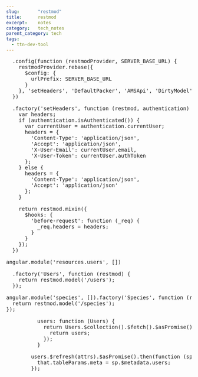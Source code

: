 ```yaml
---
slug:       "restmod"
title:      restmod
excerpt:    notes
category:   tech_notes
parent_category: tech
tags: 
  - ttn-dev-tool
---
```


<pre>
  .config(function (restmodProvider, SERVER_BASE_URL) {
    restmodProvider.rebase({
      $config: {
        urlPrefix: SERVER_BASE_URL
      }
    }, 'setHeaders', 'DefaultPacker', 'AMSApi', 'DirtyModel');
  })

  .factory('setHeaders', function (restmod, authentication) {
    var headers;
    if (authentication.isAuthenticated()) {
      var currentUser = authentication.currentUser;
      headers = {
        'Content-Type': 'application/json',
        'Accept': 'application/json',
        'X-User-Email': currentUser.email,
        'X-User-Token': currentUser.authToken
      };
    } else {
      headers = {
        'Content-Type': 'application/json',
        'Accept': 'application/json'
      };
    }

    return restmod.mixin({
      $hooks: {
        'before-request': function (_req) {
          _req.headers = headers;
        }
      }
    });
  })

angular.module('resources.users', [])

  .factory('Users', function (restmod) {
    return restmod.model('/users');
  });

angular.module('species', []).factory('Species', function (restmod) {
  return restmod.model('/species');
});

          users: function (Users) {
            return Users.$collection().$fetch().$asPromise().then(function (users) {
              return users;
            });
          }

        users.$refresh(attrs).$asPromise().then(function (sp) {
          that.tableParams.meta = sp.$metadata.users;
        });
</pre>
